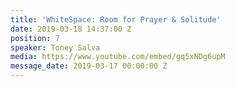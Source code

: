 ```yaml
---
title: 'WhiteSpace: Room for Prayer & Solitude'
date: 2019-03-18 14:37:00 Z
position: 7
speaker: Toney Salva
media: https://www.youtube.com/embed/gq5xNDg6upM
message_date: 2019-03-17 00:00:00 Z
---
```


